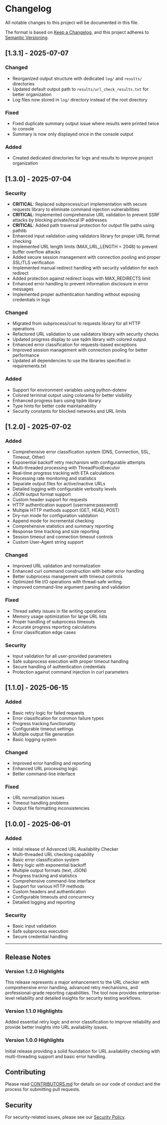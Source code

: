 # Changelog

All notable changes to this project will be documented in this file.

The format is based on [Keep a Changelog](https://keepachangelog.com/en/1.0.0/),
and this project adheres to [Semantic Versioning](https://semver.org/spec/v2.0.0.html).

## [1.3.1] - 2025-07-07

### Changed
- Reorganized output structure with dedicated `log/` and `results/` directories
- Updated default output path to `results/url_check_results.txt` for better organization
- Log files now stored in `log/` directory instead of the root directory

### Fixed
- Fixed duplicate summary output issue where results were printed twice to console
- Summary is now only displayed once in the console output

### Added
- Created dedicated directories for logs and results to improve project organization

## [1.3.0] - 2025-07-04

### Security
- **CRITICAL**: Replaced subprocess/curl implementation with secure requests library to eliminate command injection vulnerabilities
- **CRITICAL**: Implemented comprehensive URL validation to prevent SSRF attacks by blocking private/local IP addresses
- **CRITICAL**: Added path traversal protection for output file paths using pathlib
- Enhanced input validation using validators library for proper URL format checking
- Implemented URL length limits (MAX_URL_LENGTH = 2048) to prevent buffer overflow attacks
- Added secure session management with connection pooling and proper SSL/TLS verification
- Implemented manual redirect handling with security validation for each redirect
- Added protection against redirect loops with MAX_REDIRECTS limit
- Enhanced error handling to prevent information disclosure in error messages
- Implemented proper authentication handling without exposing credentials in logs

### Changed
- Migrated from subprocess/curl to requests library for all HTTP operations
- Refactored URL validation to use validators library with security checks
- Updated progress display to use tqdm library with colored output
- Enhanced error classification for requests-based exceptions
- Improved session management with connection pooling for better performance
- Updated all dependencies to use the libraries specified in requirements.txt

### Added
- Support for environment variables using python-dotenv
- Colored terminal output using colorama for better visibility
- Enhanced progress bars using tqdm library
- Type hints for better code maintainability
- Security constants for blocked networks and URL limits

## [1.2.0] - 2025-07-02

### Added
- Comprehensive error classification system (DNS, Connection, SSL, Timeout, Other)
- Exponential backoff retry mechanism with configurable attempts
- Multi-threaded processing with ThreadPoolExecutor
- Real-time progress tracking with ETA calculations
- Processing rate monitoring and statistics
- Separate output files for active/inactive URLs
- Detailed logging with configurable verbosity levels
- JSON output format support
- Custom header support for requests
- HTTP authentication support (username:password)
- Multiple HTTP methods support (GET, HEAD, POST)
- Dry-run mode for configuration validation
- Append mode for incremental checking
- Comprehensive statistics and summary reporting
- Response time tracking and size reporting
- Session timeout and connection timeout controls
- Custom User-Agent string support

### Changed
- Improved URL validation and normalization
- Enhanced curl command construction with better error handling
- Better subprocess management with timeout controls
- Optimized file I/O operations with thread-safe writing
- Improved command-line argument parsing and validation

### Fixed
- Thread safety issues in file writing operations
- Memory usage optimization for large URL lists
- Proper handling of subprocess timeouts
- Accurate progress reporting calculations
- Error classification edge cases

### Security
- Input validation for all user-provided parameters
- Safe subprocess execution with proper timeout handling
- Secure handling of authentication credentials
- Protection against command injection in curl parameters

## [1.1.0] - 2025-06-15

### Added
- Basic retry logic for failed requests
- Error classification for common failure types
- Progress tracking functionality
- Configurable timeout settings
- Multiple output file generation
- Basic logging system

### Changed
- Improved error handling and reporting
- Enhanced URL processing logic
- Better command-line interface

### Fixed
- URL normalization issues
- Timeout handling problems
- Output file formatting inconsistencies

## [1.0.0] - 2025-06-01

### Added
- Initial release of Advanced URL Availability Checker
- Multi-threaded URL checking capability
- Basic error classification system
- Retry logic with exponential backoff
- Multiple output formats (text, JSON)
- Progress tracking and statistics
- Comprehensive command-line interface
- Support for various HTTP methods
- Custom headers and authentication
- Configurable timeouts and concurrency
- Detailed logging and reporting

### Security
- Basic input validation
- Safe subprocess execution
- Secure credential handling

---

## Release Notes

### Version 1.2.0 Highlights
This release represents a major enhancement to the URL checker with comprehensive error handling, advanced retry mechanisms, and professional-grade reporting capabilities. The tool now provides enterprise-level reliability and detailed insights for security testing workflows.

### Version 1.1.0 Highlights
Added essential retry logic and error classification to improve reliability and provide better insights into URL availability issues.

### Version 1.0.0 Highlights
Initial release providing a solid foundation for URL availability checking with multi-threading support and basic error handling.

## Contributing

Please read [CONTRIBUTORS.md](CONTRIBUTORS.md) for details on our code of conduct and the process for submitting pull requests.

## Security

For security-related issues, please see our [Security Policy](SECURITY.md).
